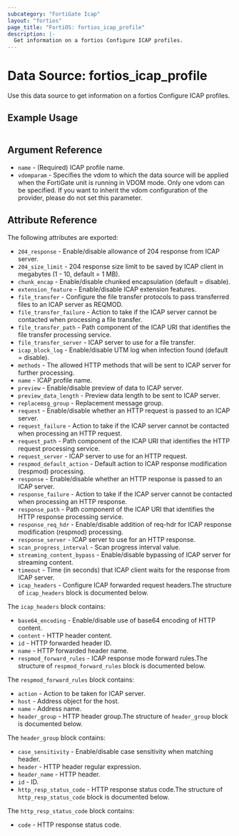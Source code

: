 ```yaml
---
subcategory: "FortiGate Icap"
layout: "fortios"
page_title: "FortiOS: fortios_icap_profile"
description: |-
  Get information on a fortios Configure ICAP profiles.
---
```


# Data Source: fortios_icap_profile
Use this data source to get information on a fortios Configure ICAP profiles.


## Example Usage

```hcl

```

## Argument Reference

* `name` - (Required) ICAP profile name.
* `vdomparam` - Specifies the vdom to which the data source will be applied when the FortiGate unit is running in VDOM mode. Only one vdom can be specified. If you want to inherit the vdom configuration of the provider, please do not set this parameter.

## Attribute Reference

The following attributes are exported:

* `204_response` - Enable/disable allowance of 204 response from ICAP server.
* `204_size_limit` - 204 response size limit to be saved by ICAP client in megabytes (1 - 10, default = 1 MB).
* `chunk_encap` - Enable/disable chunked encapsulation (default = disable).
* `extension_feature` - Enable/disable ICAP extension features.
* `file_transfer` - Configure the file transfer protocols to pass transferred files to an ICAP server as REQMOD.
* `file_transfer_failure` - Action to take if the ICAP server cannot be contacted when processing a file transfer.
* `file_transfer_path` - Path component of the ICAP URI that identifies the file transfer processing service.
* `file_transfer_server` - ICAP server to use for a file transfer.
* `icap_block_log` - Enable/disable UTM log when infection found (default = disable).
* `methods` - The allowed HTTP methods that will be sent to ICAP server for further processing.
* `name` - ICAP profile name.
* `preview` - Enable/disable preview of data to ICAP server.
* `preview_data_length` - Preview data length to be sent to ICAP server.
* `replacemsg_group` - Replacement message group.
* `request` - Enable/disable whether an HTTP request is passed to an ICAP server.
* `request_failure` - Action to take if the ICAP server cannot be contacted when processing an HTTP request.
* `request_path` - Path component of the ICAP URI that identifies the HTTP request processing service.
* `request_server` - ICAP server to use for an HTTP request.
* `respmod_default_action` - Default action to ICAP response modification (respmod) processing.
* `response` - Enable/disable whether an HTTP response is passed to an ICAP server.
* `response_failure` - Action to take if the ICAP server cannot be contacted when processing an HTTP response.
* `response_path` - Path component of the ICAP URI that identifies the HTTP response processing service.
* `response_req_hdr` - Enable/disable addition of req-hdr for ICAP response modification (respmod) processing.
* `response_server` - ICAP server to use for an HTTP response.
* `scan_progress_interval` - Scan progress interval value.
* `streaming_content_bypass` - Enable/disable bypassing of ICAP server for streaming content.
* `timeout` - Time (in seconds) that ICAP client waits for the response from ICAP server.
* `icap_headers` - Configure ICAP forwarded request headers.The structure of `icap_headers` block is documented below.

The `icap_headers` block contains:

* `base64_encoding` - Enable/disable use of base64 encoding of HTTP content.
* `content` - HTTP header content.
* `id` - HTTP forwarded header ID.
* `name` - HTTP forwarded header name.
* `respmod_forward_rules` - ICAP response mode forward rules.The structure of `respmod_forward_rules` block is documented below.

The `respmod_forward_rules` block contains:

* `action` - Action to be taken for ICAP server.
* `host` - Address object for the host.
* `name` - Address name.
* `header_group` - HTTP header group.The structure of `header_group` block is documented below.

The `header_group` block contains:

* `case_sensitivity` - Enable/disable case sensitivity when matching header.
* `header` - HTTP header regular expression.
* `header_name` - HTTP header.
* `id` - ID.
* `http_resp_status_code` - HTTP response status code.The structure of `http_resp_status_code` block is documented below.

The `http_resp_status_code` block contains:

* `code` - HTTP response status code.
